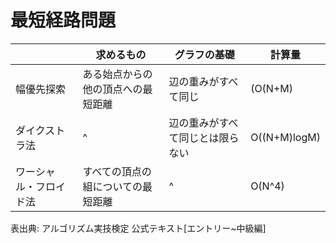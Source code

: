 # 最短経路問題

||求めるもの|グラフの基礎|計算量|
|---|---|---|---|
|幅優先探索|ある始点からの他の頂点への最短距離|辺の重みがすべて同じ|(O(N+M)|
|ダイクストラ法|^|辺の重みがすべて同じとは限らない|O((N+M)logM)|
|ワーシャル・フロイド法|すべての頂点の組についての最短距離|^|O(N^4)|

表出典: アルゴリズム実技検定 公式テキスト[エントリー~中級編]
